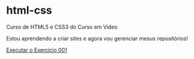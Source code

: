# html-css
 Curso de HTML5 e CSS3 do Curso em Vídeo

 Estou aprendendo a criar sites e agora vou gerenciar mesus repositórios!

 <a href="https://srodrigodecastro.github.io/html-css/exercicios/ex001/index.html"> Executar o Exercício 001
